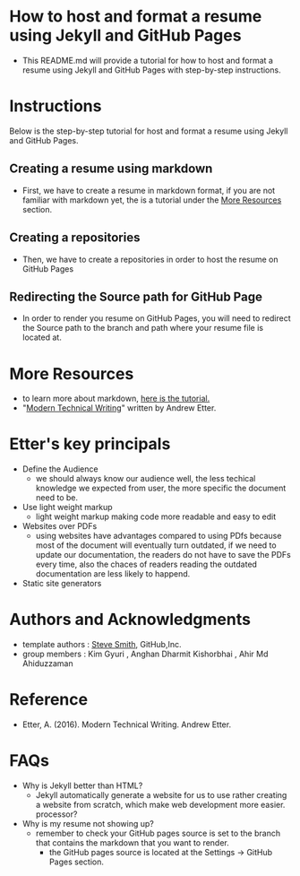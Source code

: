 # How to host and format a resume using Jekyll and GitHub Pages
- This README.md will provide a tutorial for how to host and format a resume using Jekyll and GitHub Pages with step-by-step instructions.

# Instructions
Below is the step-by-step tutorial for host and format a resume using Jekyll and GitHub Pages. 
## Creating a resume using markdown
- First, we have to create a resume in markdown format, if you are not familiar with markdown yet, the is a tutorial under the [More Resources](#More-Resources) section.
## Creating a repositories
- Then, we have to create a repositories in order to host the resume on GitHub Pages
## Redirecting the Source path for GitHub Page
-  In order to render you resume on GitHub Pages, you will need to redirect the Source path to the branch and path where your resume file is located at.


# More Resources
- to learn more about markdown, [here is the tutorial.](https://www.markdowntutorial.com/)
- "[Modern Technical Writing](https://www.amazon.ca/Modern-Technical-Writing-Introduction-Documentation-ebook/dp/B01A2QL9SS)" written by Andrew Etter.

# Etter's key principals
- Define the Audience
  - we should always know our audience well, the less techical knowledge we expected from user, the more specific the document need to be.
- Use light weight markup
  - light weight markup making code more readable and easy to edit
- Websites over PDFs
  - using websites have advantages compared to using PDfs because most of the document will eventually turn outdated, if we need to update our documentation, the readers do not have to save the PDFs every time, also the chaces of readers reading the outdated documentation are less likely to happend.
- Static site generators
  
  
# Authors and Acknowledgments
- template authors : [Steve Smith](https://github.com/orderedlist), GitHub,Inc.
- group members : Kim Gyuri , Anghan Dharmit Kishorbhai , Ahir Md Ahiduzzaman

# Reference
- Etter, A. (2016). Modern Technical Writing. Andrew Etter. 

# FAQs
- Why is Jekyll better than HTML?
    - Jekyll automatically generate a website for us to use rather creating a website from scratch, which make web development more easier.
processor?
- Why is my resume not showing up?
    - remember to check your GitHub pages source is set to the branch that contains the markdown that you want to render.
        -  the GitHub pages source is located at the Settings -> GitHub Pages section.
